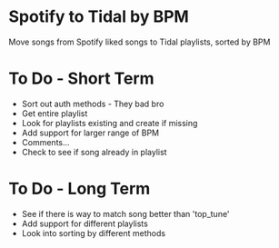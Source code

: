 # Spotify to Tidal by BPM
Move songs from Spotify liked songs to Tidal playlists, sorted by BPM

# To Do - Short Term
- Sort out auth methods - They bad bro
- Get entire playlist
- Look for playlists existing and create if missing
- Add support for larger range of BPM
- Comments...
- Check to see if song already in playlist

# To Do - Long Term
- See if there is way to match song better than 'top_tune'
- Add support for different playlists
- Look into sorting by different methods